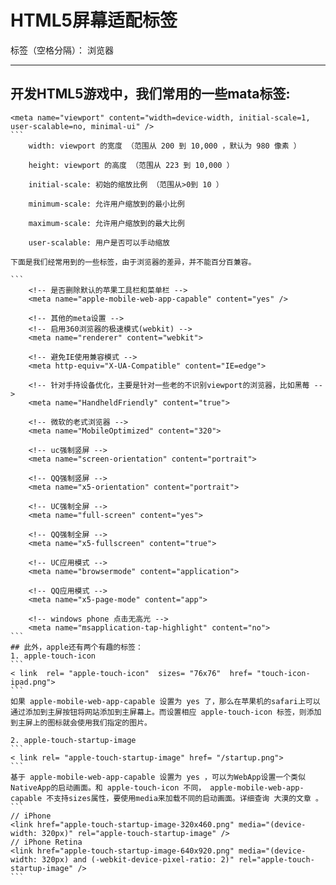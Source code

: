 # HTML5屏幕适配标签

标签（空格分隔）： 浏览器

---

## 开发HTML5游戏中，我们常用的一些mata标签:
````
<meta name="viewport" content="width=device-width, initial-scale=1, user-scalable=no, minimal-ui" /> 
```
    width: viewport 的宽度 （范围从 200 到 10,000 ，默认为 980 像素 ）
    
    height: viewport 的高度 （范围从 223 到 10,000 ）
    
    initial-scale: 初始的缩放比例 （范围从>0到 10 ）
    
    minimum-scale: 允许用户缩放到的最小比例
    
    maximum-scale: 允许用户缩放到的最大比例
    
    user-scalable: 用户是否可以手动缩放

下面是我们经常用到的一些标签，由于浏览器的差异，并不能百分百兼容。

```
	<!-- 是否删除默认的苹果工具栏和菜单栏 -->
	<meta name="apple-mobile-web-app-capable" content="yes" />
	
	<!-- 其他的meta设置 -->
	<!-- 启用360浏览器的极速模式(webkit) -->
	<meta name="renderer" content="webkit">
	
	<!-- 避免IE使用兼容模式 -->
	<meta http-equiv="X-UA-Compatible" content="IE=edge">
	
	<!-- 针对手持设备优化，主要是针对一些老的不识别viewport的浏览器，比如黑莓 -->
	<meta name="HandheldFriendly" content="true">
	
	<!-- 微软的老式浏览器 -->
	<meta name="MobileOptimized" content="320">
	
	<!-- uc强制竖屏 -->
	<meta name="screen-orientation" content="portrait">
	
	<!-- QQ强制竖屏 -->
	<meta name="x5-orientation" content="portrait">
	
	<!-- UC强制全屏 -->
	<meta name="full-screen" content="yes">
	
	<!-- QQ强制全屏 -->
	<meta name="x5-fullscreen" content="true">
	
	<!-- UC应用模式 -->
	<meta name="browsermode" content="application">
	
	<!-- QQ应用模式 -->
	<meta name="x5-page-mode" content="app">
	
	<!-- windows phone 点击无高光 -->
	<meta name="msapplication-tap-highlight" content="no">
```
## 此外，apple还有两个有趣的标签：
1. apple-touch-icon
```
< link  rel= "apple-touch-icon"  sizes= "76x76"  href= "touch-icon-ipad.png">
```
如果 apple-mobile-web-app-capable 设置为 yes 了，那么在苹果机的safari上可以通过添加到主屏按钮将网站添加到主屏幕上。而设置相应 apple-touch-icon 标签，则添加到主屏上的图标就会使用我们指定的图片。

2. apple-touch-startup-image
```
< link rel= "apple-touch-startup-image" href= "/startup.png">
```
基于 apple-mobile-web-app-capable 设置为 yes ，可以为WebApp设置一个类似NativeApp的启动画面。和 apple-touch-icon 不同， apple-mobile-web-app-capable 不支持sizes属性，要使用media来加载不同的启动画面。详细查询 大漠的文章 。
```
// iPhone
<link href="apple-touch-startup-image-320x460.png" media="(device-width: 320px)" rel="apple-touch-startup-image" />
// iPhone Retina
<link href="apple-touch-startup-image-640x920.png" media="(device-width: 320px) and (-webkit-device-pixel-ratio: 2)" rel="apple-touch-startup-image" />
```

